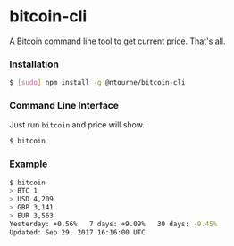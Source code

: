 # bitcoin-cli
A Bitcoin command line tool to get current price. That's all.


### Installation
```bash
$ [sudo] npm install -g @ntourne/bitcoin-cli
```

### Command Line Interface
Just run `bitcoin` and price will show.
```bash
$ bitcoin
```

### Example
```bash
$ bitcoin
> BTC 1
> USD 4,209
> GBP 3,141
> EUR 3,563
Yesterday: +0.56%   7 days: +9.09%   30 days: -9.45%
Updated: Sep 29, 2017 16:16:00 UTC
```

